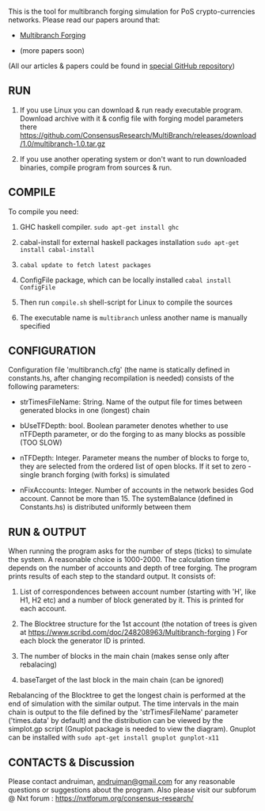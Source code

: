 
This is the tool for multibranch forging simulation for PoS crypto-currencies networks. Please read our papers around that:

* [Multibranch Forging](http://www.scribd.com/doc/248208963/Multibranch-forging)

* (more papers soon)

(All our articles & papers could be found in [special GitHub repository](https://github.com/ConsensusResearch/articles-papers))

RUN
----

1. If you use Linux you can download & run ready executable program. Download archive with it & config file
 with forging model parameters there https://github.com/ConsensusResearch/MultiBranch/releases/download/1.0/multibranch-1.0.tar.gz

2. If you use another operating system or don't want to run downloaded binaries, compile program from sources & run.


COMPILE
--------

To compile you need:

1. GHC haskell compiler. 
   `sudo apt-get install ghc`

2. cabal-install for external haskell packages installation
   `sudo apt-get install cabal-install`

3. `cabal update to fetch latest packages` 

4. ConfigFile package, which can be locally installed
   `cabal install ConfigFile`

5. Then run `compile.sh` shell-script for Linux to compile the sources

6. The executable name is `multibranch` unless another name is manually specified

CONFIGURATION
-------------

Configuration file 'multibranch.cfg' (the name is statically defined in constants.hs, after changing recompilation
is needed) consists of the following parameters:

* strTimesFileName: String. Name of the output file for times between generated blocks in one (longest) chain

* bUseTFDepth: bool. Boolean parameter denotes whether to use nTFDepth parameter, or do the forging to as many blocks as possible (TOO SLOW)

* nTFDepth: Integer. Parameter means the number of blocks to forge to, they are selected from the ordered list of open blocks. If it set to
           zero - single branch forging (with forks) is simulated

* nFixAccounts: Integer. Number of accounts in the network besides God account. Cannot be more than 15. The systemBalance (defined in Constants.hs)
               is distributed uniformly between them


RUN & OUTPUT
-------------

When running the program asks for the number of steps (ticks) to simulate the system. A reasonable choice is 1000-2000. The calculation time depends
on the number of accounts and depth of tree forging. The program prints results of each step to the standard output. It consists of:

1. List of correspondences between account number (starting with 'H', like H1, H2 etc) and a number of block generated by it.
   This is printed for each account.

2. The Blocktree structure for the 1st account (the notation of trees is given at https://www.scribd.com/doc/248208963/Multibranch-forging )
   For each block the generator ID is printed.

3. The number of blocks in the main chain (makes sense only after rebalacing)

4. baseTarget of the last block in the main chain (can be ignored)

Rebalancing of the Blocktree to get the longest chain is performed at the end of simulation with the similar output.
The time intervals in the main chain is output to the file defined by the 'strTimesFileName' parameter ('times.data' by default) and the distribution
can be viewed by the simplot.gp script (Gnuplot package is needed to view the diagram).
Gnuplot can be installed with
  `sudo apt-get install gnuplot gunplot-x11`

CONTACTS & Discussion
---------------------

Please contact andruiman, andruiman@gmail.com for any reasonable questions or suggestions about the program.
Also please visit our subforum @ Nxt forum : https://nxtforum.org/consensus-research/